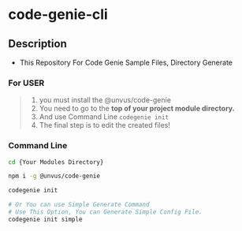 # code-genie-cli

## Description
- This Repository For Code Genie Sample Files, Directory Generate

### For USER
>1. you must install the @unvus/code-genie
>2. You need to go to the <b>top of your project module directory.</b>
>3. And use Command Line ``codegenie init``
>4. The final step is to edit the created files!

### Command Line
```bash
cd {Your Modules Directory}

npm i -g @unvus/code-genie

codegenie init

# Or You can use Simple Generate Command
# Use This Option, You can Generate Simple Config File.
codegenie init simple
```